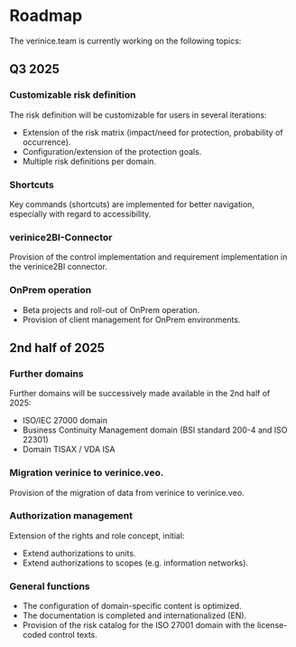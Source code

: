 <!-- © 2024 The Project Contributors - see AUTHORS.txt -->
# Roadmap

The verinice.team is currently working on the following topics:

## Q3 2025
### Customizable risk definition

The risk definition will be customizable for users in several iterations:
- Extension of the risk matrix (impact/need for protection, probability of occurrence). <!-- &53 -->
- Configuration/extension of the protection goals. <!-- &54 -->
- Multiple risk definitions per domain. <!-- &55 -->

### Shortcuts
Key commands (shortcuts) are implemented for better navigation, especially with regard to accessibility.

### verinice2BI-Connector<!-- &169 -->
Provision of the control implementation and requirement implementation in the verinice2BI connector.

### OnPrem operation
- Beta projects and roll-out of OnPrem operation.
- Provision of client management for OnPrem environments. <!-- &172 -->

## 2nd half of 2025
### Further domains

Further domains will be successively made available in the 2nd half of 2025:
- ISO/IEC 27000 domain
- Business Continuity Management domain (BSI standard 200-4 and ISO 22301)
- Domain TISAX / VDA ISA

### Migration verinice to verinice.veo.
Provision of the migration of data from verinice to verinice.veo.

### Authorization management
Extension of the rights and role concept, initial:
- Extend authorizations to units. <!-- &177 -->
- Extend authorizations to scopes (e.g. information networks). <!-- &178 -->

### General functions
- The configuration of domain-specific content is optimized.
- The documentation is completed and internationalized (EN). <!-- &166, &167, &144 -->
- Provision of the risk catalog for the ISO 27001 domain with the license-coded control texts.